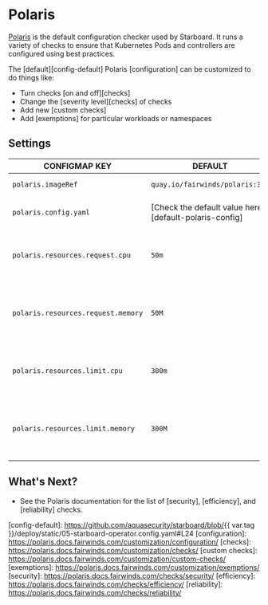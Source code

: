 # Polaris

[Polaris] is the default configuration checker used by Starboard. It runs a variety of checks to ensure that Kubernetes
Pods and controllers are configured using best practices.

The [default][config-default] Polaris [configuration] can be customized to do things like:

- Turn checks [on and off][checks]
- Change the [severity level][checks] of checks
- Add new [custom checks]
- Add [exemptions] for particular workloads or namespaces

## Settings

| CONFIGMAP KEY                        | DEFAULT                                                | DESCRIPTION |
| ------------------------------------ | ------------------------------------------------------ | ----------- |
| `polaris.imageRef`                   | `quay.io/fairwinds/polaris:3.2`                        | Polaris image reference |
| `polaris.config.yaml`                | [Check the default value here][default-polaris-config] | Polaris configuration file |
| `polaris.resources.request.cpu`      | `50m`                                                  | The minimum amount of CPU required to run Polaris scanner pod. |
| `polaris.resources.request.memory`   | `50M`                                                  | The minimum amount of memory required to run Polaris scanner pod. |
| `polaris.resources.limit.cpu`        | `300m`                                                 | The maximum amount of CPU allowed to run Polaris scanner pod. |
| `polaris.resources.limit.memory`     | `300M`                                                 | The maximum amount of memory allowed to run polaris scanner pod. |

## What's Next?

- See the Polaris documentation for the list of [security], [efficiency], and [reliability] checks.

[Polaris]: https://github.com/FairwindsOps/polaris
[config-default]: https://github.com/aquasecurity/starboard/blob/{{ var.tag }}/deploy/static/05-starboard-operator.config.yaml#L24
[configuration]: https://polaris.docs.fairwinds.com/customization/configuration/
[checks]: https://polaris.docs.fairwinds.com/customization/checks/
[custom checks]: https://polaris.docs.fairwinds.com/customization/custom-checks/
[exemptions]: https://polaris.docs.fairwinds.com/customization/exemptions/
[security]: https://polaris.docs.fairwinds.com/checks/security/
[efficiency]: https://polaris.docs.fairwinds.com/checks/efficiency/
[reliability]: https://polaris.docs.fairwinds.com/checks/reliability/
